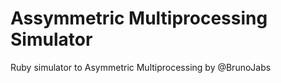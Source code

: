 Assymmetric Multiprocessing Simulator
==============================

Ruby simulator to Asymmetric Multiprocessing by @BrunoJabs
